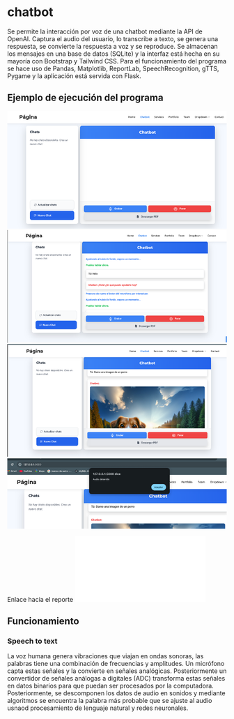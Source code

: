 # chatbot
Se permite la interacción por voz de una chatbot mediante la API de OpenAI. Captura el audio del usuario, lo transcribe a texto, se genera una respuesta, se convierte la respuesta a voz y se reproduce. Se almacenan los mensajes en una base de datos (SQLite) y la interfaz está hecha en su mayoría con Bootstrap y Tailwind CSS. Para el funcionamiento del programa se hace uso de Pandas, Matplotlib, ReportLab, SpeechRecognition, gTTS, Pygame y la aplicación está servida con Flask.  
## Ejemplo de ejecución del programa
![ESegunda](imagenes/segunda.png)
![ESegunda](imagenes/tercera.png)
![ESegunda](imagenes/cuarta.png)
![ESegunda](imagenes/quinta.png)

Enlace hacia el reporte
![PDF](imagenes/reporte_analisis.pdf)

## Funcionamiento
### Speech to text
La voz humana genera vibraciones que viajan en ondas sonoras, las palabras tiene una combinación de frecuencias y amplitudes. Un micrófono capta estas señales y la convierte en señales analógicas. Posteriormente un convertidor de señales análogas a digitales (ADC) transforma estas señales en datos binarios para que puedan ser procesados por la computadora. Posteriormente, se descomponen los datos de audio en sonidos y mediante algoritmos se encuentra la palabra más probable que se ajuste al audio usnaod procesamiento de lenguaje natural y redes neuronales. 
